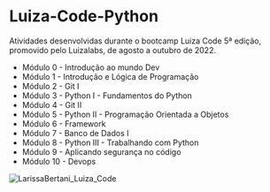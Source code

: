 # Luiza-Code-Python
Atividades desenvolvidas durante o bootcamp Luiza Code 5ª edição, promovido pelo Luizalabs, de agosto a outubro de 2022.

- Módulo 0 - Introdução ao mundo Dev
- Módulo 1 - Introdução e Lógica de Programação
- Módulo 2 - Git I
- Módulo 3 - Python I - Fundamentos do Python
- Módulo 4 - Git II
- Módulo 5 - Python II - Programação Orientada a Objetos
- Módulo 6 - Framework
- Módulo 7 - Banco de Dados I 
- Módulo 8 - Python III - Trabalhando com Python
- Módulo 9 - Aplicando segurança no código
- Módulo 10 - Devops

![LarissaBertani_Luiza_Code](https://user-images.githubusercontent.com/111470506/189009193-66d82d08-0658-4db7-912b-b582831a3165.jpg)
